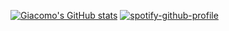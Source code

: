 [![Giacomo's GitHub stats](https://github-readme-stats.vercel.app/api?username=giacomo-minnetti)](https://github.com/anuraghazra/github-readme-stats)
[![spotify-github-profile](https://spotify-github-profile.kittinanx.com/api/view?uid=n5gs7y94ghzvs1mtcrd5wj9dw&cover_image=true&theme=default&show_offline=false&background_color=121212&interchange=false)](https://github.com/kittinan/spotify-github-profile)
